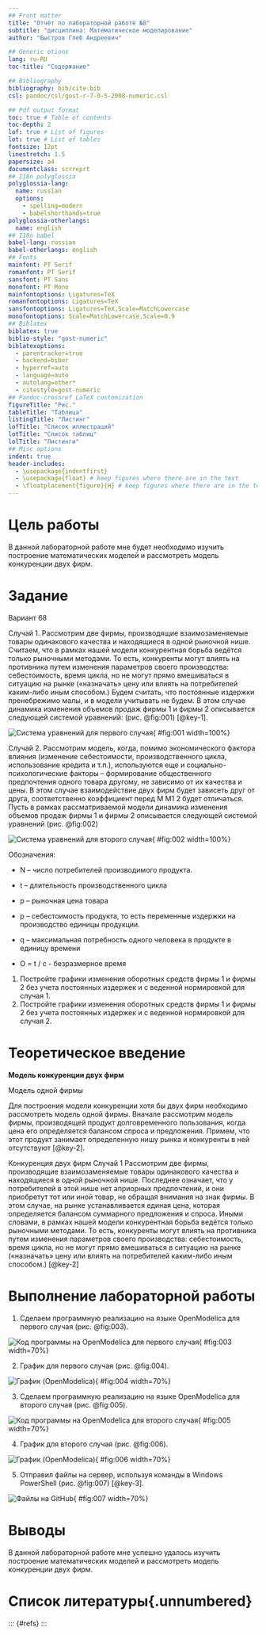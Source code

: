 ```yaml
---
## Front matter
title: "Отчёт по лабораторной работе №8"
subtitle: "дисциплина: Математическое моделирование"
author: "Быстров Глеб Андреевич"

## Generic otions
lang: ru-RU
toc-title: "Содержание"

## Bibliography
bibliography: bib/cite.bib
csl: pandoc/csl/gost-r-7-0-5-2008-numeric.csl

## Pdf output format
toc: true # Table of contents
toc-depth: 2
lof: true # List of figures
lot: true # List of tables
fontsize: 12pt
linestretch: 1.5
papersize: a4
documentclass: scrreprt
## I18n polyglossia
polyglossia-lang:
  name: russian
  options:
	- spelling=modern
	- babelshorthands=true
polyglossia-otherlangs:
  name: english
## I18n babel
babel-lang: russian
babel-otherlangs: english
## Fonts
mainfont: PT Serif
romanfont: PT Serif
sansfont: PT Sans
monofont: PT Mono
mainfontoptions: Ligatures=TeX
romanfontoptions: Ligatures=TeX
sansfontoptions: Ligatures=TeX,Scale=MatchLowercase
monofontoptions: Scale=MatchLowercase,Scale=0.9
## Biblatex
biblatex: true
biblio-style: "gost-numeric"
biblatexoptions:
  - parentracker=true
  - backend=biber
  - hyperref=auto
  - language=auto
  - autolang=other*
  - citestyle=gost-numeric
## Pandoc-crossref LaTeX customization
figureTitle: "Рис."
tableTitle: "Таблица"
listingTitle: "Листинг"
lofTitle: "Список иллюстраций"
lotTitle: "Список таблиц"
lolTitle: "Листинги"
## Misc options
indent: true
header-includes:
  - \usepackage{indentfirst}
  - \usepackage{float} # keep figures where there are in the text
  - \floatplacement{figure}{H} # keep figures where there are in the text
---
```


# Цель работы

В данной лабораторной работе мне будет необходимо изучить построение математических моделей и рассмотреть модель конкуренции двух фирм.

# Задание

Вариант 68

Случай 1. Рассмотрим две фирмы, производящие взаимозаменяемые товары 
одинакового качества и находящиеся в одной рыночной нише. Считаем, что в рамках 
нашей модели конкурентная борьба ведётся только рыночными методами. То есть, 
конкуренты могут влиять на противника путем изменения параметров своего 
производства: себестоимость, время цикла, но не могут прямо вмешиваться в 
ситуацию на рынке («назначать» цену или влиять на потребителей каким-либо иным 
способом.) Будем считать, что постоянные издержки пренебрежимо малы, и в 
модели учитывать не будем. В этом случае динамика изменения объемов продаж 
фирмы 1 и фирмы 2 описывается следующей системой уравнений: (рис. @fig:001) [@key-1].

![Система уравнений для первого случая](image/1.png){ #fig:001 width=100%}

Случай 2. Рассмотрим модель, когда, помимо экономического фактора
влияния (изменение себестоимости, производственного цикла, использование 
кредита и т.п.), используются еще и социально-психологические факторы –
формирование общественного предпочтения одного товара другому, не зависимо от 
их качества и цены. В этом случае взаимодействие двух фирм будет зависеть друг 
от друга, соответственно коэффициент перед 
M M1 2
будет отличаться. Пусть в 
рамках рассматриваемой модели динамика изменения объемов продаж фирмы 1 и 
фирмы 2 описывается следующей системой уравнений (рис. @fig:002)

![Система уравнений для второго случая](image/2.png){ #fig:002 width=100%}

Обозначения:

- N – число потребителей производимого продукта.

- t – длительность производственного цикла

- p – рыночная цена товара

- p – себестоимость продукта, то есть переменные издержки на производство единицы продукции.

- q – максимальная потребность одного человека в продукте в единицу времени

- O = t / c - безразмерное время

1. Постройте графики изменения оборотных средств фирмы 1 и фирмы 2 без 
учета постоянных издержек и с веденной нормировкой для случая 1.
2. Постройте графики изменения оборотных средств фирмы 1 и фирмы 2 без 
учета постоянных издержек и с веденной нормировкой для случая 2.

# Теоретическое введение

**Модель конкуренции двух фирм**

Модель одной фирмы

Для построения модели конкуренции хотя бы двух фирм необходимо 
рассмотреть модель одной фирмы. Вначале рассмотрим модель фирмы, 
производящей продукт долговременного пользования, когда цена его определяется 
балансом спроса и предложения. Примем, что этот продукт занимает 
определенную нишу рынка и конкуренты в ней отсутствуют [@key-2].

Конкуренция двух фирм
Случай 1
Рассмотрим две фирмы, производящие взаимозаменяемые товары 
одинакового качества и находящиеся в одной рыночной нише. Последнее означает, 
что у потребителей в этой нише нет априорных предпочтений, и они приобретут 
тот или иной товар, не обращая внимания на знак фирмы.
В этом случае, на рынке устанавливается единая цена, которая определяется 
балансом суммарного предложения и спроса. Иными словами, в рамках нашей 
модели конкурентная борьба ведётся только рыночными методами. То есть, 
конкуренты могут влиять на противника путем изменения параметров своего 
производства: себестоимость, время цикла, но не могут прямо вмешиваться в 
ситуацию на рынке («назначать» цену или влиять на потребителей каким-либо иным способом.) [@key-2]

# Выполнение лабораторной работы

1. Сделаем программную реализацию на языке OpenModelica для первого случая (рис. @fig:003).

![Код программы на OpenModelica для первого случая](image/3.png){ #fig:003 width=70%}

2. График для первого случая (рис. @fig:004).

![График (OpenModelica)](image/4.png){ #fig:004 width=70%}

3. Сделаем программную реализацию на языке OpenModelica для второго случая (рис. @fig:005).

![Код программы на OpenModelica для второго случая](image/5.png){ #fig:005 width=70%}

4. График для второго случая (рис. @fig:006).

![График (OpenModelica)](image/6.png){ #fig:006 width=70%}

5. Отправил файлы на сервер, используя команды в Windows PowerShell (рис. @fig:007) [@key-3].

![Файлы на GitHub](image/7.png){ #fig:007 width=70%}

# Выводы

В данной лабораторной работе мне успешно удалось изучить построение математических моделей и рассмотреть модель конкуренции двух фирм.

# Список литературы{.unnumbered}

::: {#refs}
:::
